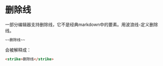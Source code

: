 # 删除线

一部分编辑器支持删除线，它不是经典markdown中的要素。用波浪线`~`定义删除线。

```markdown
~~删除线~~
```

会被解释成：

```markdown
<strike>删除线</strike>
```

